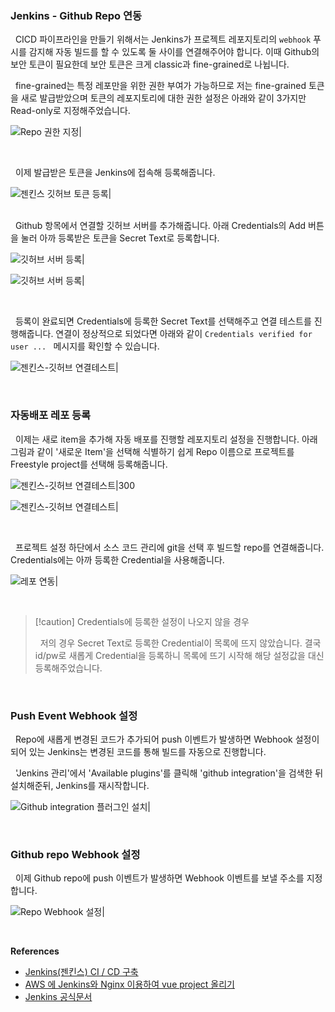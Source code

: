 
### Jenkins - Github Repo 연동

&nbsp;&nbsp;CICD 파이프라인을 만들기 위해서는 Jenkins가 프로젝트 레포지토리의 `webhook` 푸시를 감지해 자동 빌드를 할 수 있도록 둘 사이를 연결해주어야 합니다. 이때 Github의 보안 토큰이 필요한데 보안 토큰은 크게 classic과 fine-grained로 나뉩니다.

&nbsp;&nbsp;fine-grained는 특정 레포만을 위한 권한 부여가 가능하므로 저는 fine-grained 토큰을 새로 발급받았으며 토큰의 레포지토리에 대한 권한 설정은 아래와 같이 3가지만 Read-only로 지정해주었습니다.

![Repo 권한 지정|](./images/repo_option.png)

<br>

&nbsp;&nbsp;이제 발급받은 토큰을 Jenkins에 접속해 등록해줍니다.

![젠킨스 깃허브 토큰 등록|](./images/jenkins_setting.png)

<br>
&nbsp;&nbsp;Github 항목에서 연결할 깃허브 서버를 추가해줍니다. 아래 Credentials의 Add 버튼을 눌러 아까 등록받은 토큰을 Secret Text로 등록합니다.

![깃허브 서버 등록|](./images/jenkins_githubserver.png)

![깃허브 서버 등록|](./images/githubserver_token.png)

<br>

&nbsp;&nbsp;등록이 완료되면 Credentials에 등록한 Secret Text를 선택해주고 연결 테스트를 진행해줍니다. 연결이 정상적으로 되었다면 아래와 같이 `Credentials verified for user ... ` 메시지를 확인할 수 있습니다.

![젠킨스-깃허브 연결테스트|](./images/jenkins_conn_test.png)

<br>

### 자동배포 레포 등록

&nbsp;&nbsp;이제는 새로 item을 추가해 자동 배포를 진행할 레포지토리 설정을 진행합니다. 아래 그림과 같이 '새로운 Item'을 선택해 식별하기 쉽게 Repo 이름으로 프로젝트를 Freestyle project를 선택해 등록해줍니다.

![젠킨스-깃허브 연결테스트|300](./images/new_item.png)

![젠킨스-깃허브 연결테스트|](./images/freestyle_project.png)

<br>

&nbsp;&nbsp;프로젝트 설정 하단에서 소스 코드 관리에 git을 선택 후 빌드할 repo를 연결해줍니다. Credentials에는 아까 등록한 Credential을 사용해줍니다.

![레포 연동|](./images/repo_conn.png)

<br>

>[!caution] Credentials에 등록한 설정이 나오지 않을 경우
>
>&nbsp;&nbsp;저의 경우 Secret Text로 등록한 Credential이 목록에 뜨지 않았습니다. 결국 id/pw로 새롭게 Credential을 등록하니 목록에 뜨기 시작해 해당 설정값을 대신 등록해주었습니다.

<br>

### Push Event Webhook 설정

&nbsp;&nbsp;Repo에 새롭게 변경된 코드가 추가되어 push 이벤트가 발생하면 Webhook 설정이 되어 있는 Jenkins는 변경된 코드를 통해 빌드를 자동으로 진행합니다.

&nbsp;&nbsp;'Jenkins 관리'에서 'Available plugins'를 클릭해 'github integration'을 검색한 뒤 설치해준뒤, Jenkins를 재시작합니다.

![Github integration 플러그인 설치|](./images/github_plugin.png)

<br>

### Github repo Webhook 설정

&nbsp;&nbsp;이제 Github repo에 push 이벤트가 발생하면 Webhook 이벤트를 보낼 주소를 지정합니다.

![Repo Webhook 설정|](./images/repo_webhook.png)

<br>

**References**
- [Jenkins(젠킨스) CI / CD 구축](https://humanwater.tistory.com/15)
- [AWS 에 Jenkins와 Nginx 이용하여 vue project 올리기](https://zakelstorm.tistory.com/133)
- [Jenkins 공식문서](https://www.jenkins.io/doc/book/installing/linux/)